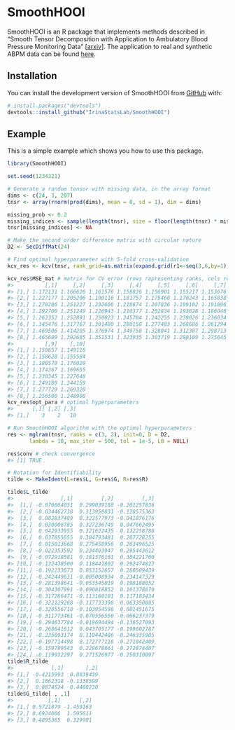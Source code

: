 
<!-- README.md is generated from README.Rmd. Please edit that file -->

# SmoothHOOI

<!-- badges: start -->

<!-- badges: end -->

SmoothHOOI is an R package that implements methods described in “Smooth
Tensor Decomposition with Application to Ambulatory Blood Pressure
Monitoring Data” [[arxiv](https://arxiv.org/abs/2507.11723)]. The application to real and synthetic ABPM data can be
found
[here](https://github.com/IrinaStatsLab/SmoothTensorDecompositionABPM).

## Installation

You can install the development version of SmoothHOOI from
[GitHub](https://github.com/) with:

``` r
# install.packages("devtools")
devtools::install_github("IrinaStatsLab/SmoothHOOI")
```

## Example

This is a simple example which shows you how to use this package.

``` r
library(SmoothHOOI)

set.seed(1234321)

# Generate a random tensor with missing data, in the array format
dims <- c(24, 3, 207)
tnsr <- array(rnorm(prod(dims), mean = 0, sd = 1), dim = dims)

missing_prob <- 0.2
missing_indices <- sample(length(tnsr), size = floor(length(tnsr) * missing_prob))
tnsr[missing_indices] <- NA
```

``` r
# Make the second order difference matrix with circular nature
D2 <- SecDiffMat(24)
```

``` r
# Find optimal hyperparameter with 5-fold cross-validation
kcv_res <- kcv(tnsr, rank_grid=as.matrix(expand.grid(r1<-seq(3,6,by=1), r2<-c(2,3))), lambda_seq=seq(1,10,by=1), k=5, L0=NULL, D=D2, tol=0.01, max_iter=500, init=0)

kcv_res$MSE_mat # matrix for CV error (rows representing ranks, cols representing lambda)
#>          [,1]     [,2]     [,3]     [,4]     [,5]     [,6]     [,7]     [,8]
#> [1,] 1.172131 1.166626 1.161576 1.158826 1.156901 1.155217 1.153676 1.152170
#> [2,] 1.227177 1.205206 1.190116 1.181757 1.175460 1.170243 1.165838 1.162020
#> [3,] 1.278286 1.251227 1.232606 1.218674 1.207836 1.199102 1.191896 1.185804
#> [4,] 1.292700 1.251249 1.226943 1.210377 1.202834 1.193628 1.186046 1.179746
#> [5,] 1.262352 1.252891 1.250023 1.245784 1.242255 1.239026 1.236034 1.233090
#> [6,] 1.345476 1.317767 1.301480 1.288158 1.277483 1.268686 1.261294 1.254862
#> [7,] 1.469506 1.414205 1.376974 1.349758 1.328841 1.312307 1.298713 1.287339
#> [8,] 1.465609 1.392685 1.351531 1.323935 1.303719 1.288109 1.275645 1.265289
#>          [,9]    [,10]
#> [1,] 1.150657 1.149116
#> [2,] 1.158628 1.155584
#> [3,] 1.180579 1.176029
#> [4,] 1.174367 1.169655
#> [5,] 1.230345 1.227648
#> [6,] 1.249189 1.244159
#> [7,] 1.277729 1.269320
#> [8,] 1.256500 1.248908
kcv_res$opt_para # optimal hyperparameters
#>      [,1] [,2] [,3]
#> [1,]    3    2   10
```

``` r
# Run SmoothHOOI algorithm with the optimal hyperparameters
res <- mglram(tnsr, ranks = c(3, 2), init=0, D = D2,
       lambda = 10, max_iter = 500, tol = 1e-5, L0 = NULL)

res$conv # check convergence
#> [1] TRUE
```

``` r
# Rotation for Identifiability
tilde <- MakeIdent(L=res$L, G=res$G, R=res$R)

tilde$L_tilde
#>               [,1]         [,2]         [,3]
#>  [1,] -0.076664031  0.299039188 -0.201257836
#>  [2,] -0.034462738  0.313950831 -0.128575363
#>  [3,]  0.002837489  0.322577973 -0.041876176
#>  [4,]  0.030006785  0.327236749  0.047662495
#>  [5,]  0.042933955  0.321622435  0.132258788
#>  [6,]  0.037855655  0.304793481  0.207728255
#>  [7,]  0.015013668  0.275458956  0.263496525
#>  [8,] -0.022353592  0.234403947  0.295443612
#>  [9,] -0.072918581  0.181376161  0.304221700
#> [10,] -0.132438500  0.118441802  0.292474823
#> [11,] -0.192233673  0.053152657  0.266509439
#> [12,] -0.242449631 -0.005008934  0.234147329
#> [13,] -0.281398641 -0.053545019  0.198188052
#> [14,] -0.304307991 -0.090818852  0.161378679
#> [15,] -0.317266471 -0.113160101  0.117183434
#> [16,] -0.322129268 -0.117733398  0.063350895
#> [17,] -0.320556710 -0.103954596  0.001451675
#> [18,] -0.311773461 -0.070556550 -0.066237379
#> [19,] -0.294637784 -0.019694494 -0.136527093
#> [20,] -0.268641612  0.043705177 -0.199602787
#> [21,] -0.235093174  0.110442486 -0.246335905
#> [22,] -0.197714498  0.172777116 -0.271842409
#> [23,] -0.159799543  0.228670861 -0.272874407
#> [24,] -0.119932297  0.271526977 -0.250310897
tilde$R_tilde
#>            [,1]       [,2]
#> [1,] -0.4215993  0.8839439
#> [2,]  0.1862318 -0.1338599
#> [3,]  0.8874524  0.4480230
tilde$G_tilde[ , ,1]
#>           [,1]      [,2]
#> [1,] 0.5721879 -1.459163
#> [2,] 0.6924006  1.595611
#> [3,] 0.4895365  0.329901
```
